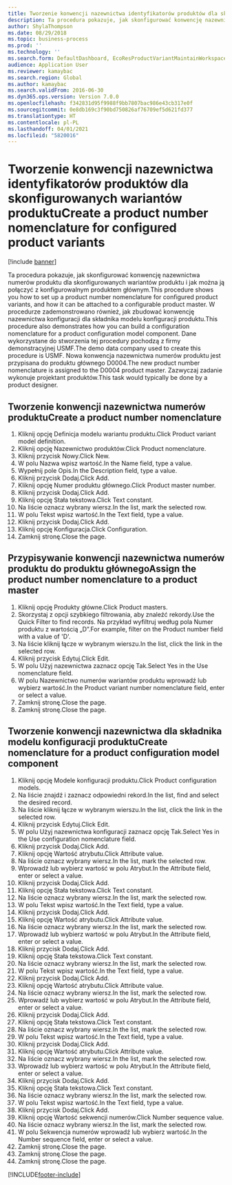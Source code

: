 ```yaml
---
title: Tworzenie konwencji nazewnictwa identyfikatorów produktów dla skonfigurowanych wariantów produktu
description: Ta procedura pokazuje, jak skonfigurować konwencję nazewnictwa numerów produktu dla skonfigurowanych wariantów produktu i jak można ją połączyć z konfigurowalnym produktem głównym.
author: ShylaThompson
ms.date: 08/29/2018
ms.topic: business-process
ms.prod: ''
ms.technology: ''
ms.search.form: DefaultDashboard, EcoResProductVariantMaintainWorkspace, EcoResNomenclature, EcoResProductListPage, EcoResProductDetails, PCProductConfigurationModelListPage, PCProductConfigurationModelDetails
audience: Application User
ms.reviewer: kamaybac
ms.search.region: Global
ms.author: kamaybac
ms.search.validFrom: 2016-06-30
ms.dyn365.ops.version: Version 7.0.0
ms.openlocfilehash: f342831d95f9988f9bb7807bac986e43cb317e0f
ms.sourcegitcommit: 0e8db169c3f90bd750826af76709ef5d621fd377
ms.translationtype: HT
ms.contentlocale: pl-PL
ms.lasthandoff: 04/01/2021
ms.locfileid: "5820016"
---
```

# <a name="create-a-product-number-nomenclature-for-configured-product-variants"></a><span data-ttu-id="18c15-103">Tworzenie konwencji nazewnictwa identyfikatorów produktów dla skonfigurowanych wariantów produktu</span><span class="sxs-lookup"><span data-stu-id="18c15-103">Create a product number nomenclature for configured product variants</span></span>

[!include [banner](../../includes/banner.md)]

<span data-ttu-id="18c15-104">Ta procedura pokazuje, jak skonfigurować konwencję nazewnictwa numerów produktu dla skonfigurowanych wariantów produktu i jak można ją połączyć z konfigurowalnym produktem głównym.</span><span class="sxs-lookup"><span data-stu-id="18c15-104">This procedure shows you how to set up a product number nomenclature for configured product variants, and how it can be attached to a configurable product master.</span></span> <span data-ttu-id="18c15-105">W procedurze zademonstrowano również, jak zbudować konwencję nazewnictwa konfiguracji dla składnika modelu konfiguracji produktu.</span><span class="sxs-lookup"><span data-stu-id="18c15-105">This procedure also demonstrates how you can build a configuration nomenclature for a product configuration model component.</span></span> <span data-ttu-id="18c15-106">Dane wykorzystane do stworzenia tej procedury pochodzą z firmy demonstracyjnej USMF.</span><span class="sxs-lookup"><span data-stu-id="18c15-106">The demo data company used to create this procedure is USMF.</span></span> <span data-ttu-id="18c15-107">Nowa konwencja nazewnictwa numerów produktu jest przypisana do produktu głównego D0004.</span><span class="sxs-lookup"><span data-stu-id="18c15-107">The new product number nomenclature is assigned to the D0004 product master.</span></span> <span data-ttu-id="18c15-108">Zazwyczaj zadanie wykonuje projektant produktów.</span><span class="sxs-lookup"><span data-stu-id="18c15-108">This task would typically be done by a product designer.</span></span>


## <a name="create-a-product-number-nomenclature"></a><span data-ttu-id="18c15-109">Tworzenie konwencji nazewnictwa numerów produktu</span><span class="sxs-lookup"><span data-stu-id="18c15-109">Create a product number nomenclature</span></span>
1. <span data-ttu-id="18c15-110">Kliknij opcję Definicja modelu wariantu produktu.</span><span class="sxs-lookup"><span data-stu-id="18c15-110">Click Product variant model definition.</span></span>
2. <span data-ttu-id="18c15-111">Kliknij opcję Nazewnictwo produktów.</span><span class="sxs-lookup"><span data-stu-id="18c15-111">Click Product nomenclature.</span></span>
3. <span data-ttu-id="18c15-112">Kliknij przycisk Nowy.</span><span class="sxs-lookup"><span data-stu-id="18c15-112">Click New.</span></span>
4. <span data-ttu-id="18c15-113">W polu Nazwa wpisz wartość.</span><span class="sxs-lookup"><span data-stu-id="18c15-113">In the Name field, type a value.</span></span>
5. <span data-ttu-id="18c15-114">Wypełnij pole Opis.</span><span class="sxs-lookup"><span data-stu-id="18c15-114">In the Description field, type a value.</span></span>
6. <span data-ttu-id="18c15-115">Kliknij przycisk Dodaj.</span><span class="sxs-lookup"><span data-stu-id="18c15-115">Click Add.</span></span>
7. <span data-ttu-id="18c15-116">Kliknij opcję Numer produktu głównego.</span><span class="sxs-lookup"><span data-stu-id="18c15-116">Click Product master number.</span></span>
8. <span data-ttu-id="18c15-117">Kliknij przycisk Dodaj.</span><span class="sxs-lookup"><span data-stu-id="18c15-117">Click Add.</span></span>
9. <span data-ttu-id="18c15-118">Kliknij opcję Stała tekstowa.</span><span class="sxs-lookup"><span data-stu-id="18c15-118">Click Text constant.</span></span>
10. <span data-ttu-id="18c15-119">Na liście oznacz wybrany wiersz.</span><span class="sxs-lookup"><span data-stu-id="18c15-119">In the list, mark the selected row.</span></span>
11. <span data-ttu-id="18c15-120">W polu Tekst wpisz wartość.</span><span class="sxs-lookup"><span data-stu-id="18c15-120">In the Text field, type a value.</span></span>
12. <span data-ttu-id="18c15-121">Kliknij przycisk Dodaj.</span><span class="sxs-lookup"><span data-stu-id="18c15-121">Click Add.</span></span>
13. <span data-ttu-id="18c15-122">Kliknij opcję Konfiguracja.</span><span class="sxs-lookup"><span data-stu-id="18c15-122">Click Configuration.</span></span>
14. <span data-ttu-id="18c15-123">Zamknij stronę.</span><span class="sxs-lookup"><span data-stu-id="18c15-123">Close the page.</span></span>

## <a name="assign-the-product-number-nomenclature-to-a-product-master"></a><span data-ttu-id="18c15-124">Przypisywanie konwencji nazewnictwa numerów produktu do produktu głównego</span><span class="sxs-lookup"><span data-stu-id="18c15-124">Assign the product number nomenclature to a product master</span></span>
1. <span data-ttu-id="18c15-125">Kliknij opcję Produkty główne.</span><span class="sxs-lookup"><span data-stu-id="18c15-125">Click Product masters.</span></span>
2. <span data-ttu-id="18c15-126">Skorzystaj z opcji szybkiego filtrowania, aby znaleźć rekordy.</span><span class="sxs-lookup"><span data-stu-id="18c15-126">Use the Quick Filter to find records.</span></span> <span data-ttu-id="18c15-127">Na przykład wyfiltruj według pola Numer produktu z wartością „D”.</span><span class="sxs-lookup"><span data-stu-id="18c15-127">For example, filter on the Product number field with a value of 'D'.</span></span>
3. <span data-ttu-id="18c15-128">Na liście kliknij łącze w wybranym wierszu.</span><span class="sxs-lookup"><span data-stu-id="18c15-128">In the list, click the link in the selected row.</span></span>
4. <span data-ttu-id="18c15-129">Kliknij przycisk Edytuj.</span><span class="sxs-lookup"><span data-stu-id="18c15-129">Click Edit.</span></span>
5. <span data-ttu-id="18c15-130">W polu Użyj nazewnictwa zaznacz opcję Tak.</span><span class="sxs-lookup"><span data-stu-id="18c15-130">Select Yes in the Use nomenclature field.</span></span>
6. <span data-ttu-id="18c15-131">W polu Nazewnictwo numerów wariantów produktu wprowadź lub wybierz wartość.</span><span class="sxs-lookup"><span data-stu-id="18c15-131">In the Product variant number nomenclature field, enter or select a value.</span></span>
7. <span data-ttu-id="18c15-132">Zamknij stronę.</span><span class="sxs-lookup"><span data-stu-id="18c15-132">Close the page.</span></span>
8. <span data-ttu-id="18c15-133">Zamknij stronę.</span><span class="sxs-lookup"><span data-stu-id="18c15-133">Close the page.</span></span>

## <a name="create-nomenclature-for-a-product-configuration-model-component"></a><span data-ttu-id="18c15-134">Tworzenie konwencji nazewnictwa dla składnika modelu konfiguracji produktu</span><span class="sxs-lookup"><span data-stu-id="18c15-134">Create nomenclature for a product configuration model component</span></span>
1. <span data-ttu-id="18c15-135">Kliknij opcję Modele konfiguracji produktu.</span><span class="sxs-lookup"><span data-stu-id="18c15-135">Click Product configuration models.</span></span>
2. <span data-ttu-id="18c15-136">Na liście znajdź i zaznacz odpowiedni rekord.</span><span class="sxs-lookup"><span data-stu-id="18c15-136">In the list, find and select the desired record.</span></span>
3. <span data-ttu-id="18c15-137">Na liście kliknij łącze w wybranym wierszu.</span><span class="sxs-lookup"><span data-stu-id="18c15-137">In the list, click the link in the selected row.</span></span>
4. <span data-ttu-id="18c15-138">Kliknij przycisk Edytuj.</span><span class="sxs-lookup"><span data-stu-id="18c15-138">Click Edit.</span></span>
5. <span data-ttu-id="18c15-139">W polu Użyj nazewnictwa konfiguracji zaznacz opcję Tak.</span><span class="sxs-lookup"><span data-stu-id="18c15-139">Select Yes in the Use configuration nomenclature field.</span></span>
6. <span data-ttu-id="18c15-140">Kliknij przycisk Dodaj.</span><span class="sxs-lookup"><span data-stu-id="18c15-140">Click Add.</span></span>
7. <span data-ttu-id="18c15-141">Kliknij opcję Wartość atrybutu.</span><span class="sxs-lookup"><span data-stu-id="18c15-141">Click Attribute value.</span></span>
8. <span data-ttu-id="18c15-142">Na liście oznacz wybrany wiersz.</span><span class="sxs-lookup"><span data-stu-id="18c15-142">In the list, mark the selected row.</span></span>
9. <span data-ttu-id="18c15-143">Wprowadź lub wybierz wartość w polu Atrybut.</span><span class="sxs-lookup"><span data-stu-id="18c15-143">In the Attribute field, enter or select a value.</span></span>
10. <span data-ttu-id="18c15-144">Kliknij przycisk Dodaj.</span><span class="sxs-lookup"><span data-stu-id="18c15-144">Click Add.</span></span>
11. <span data-ttu-id="18c15-145">Kliknij opcję Stała tekstowa.</span><span class="sxs-lookup"><span data-stu-id="18c15-145">Click Text constant.</span></span>
12. <span data-ttu-id="18c15-146">Na liście oznacz wybrany wiersz.</span><span class="sxs-lookup"><span data-stu-id="18c15-146">In the list, mark the selected row.</span></span>
13. <span data-ttu-id="18c15-147">W polu Tekst wpisz wartość.</span><span class="sxs-lookup"><span data-stu-id="18c15-147">In the Text field, type a value.</span></span>
14. <span data-ttu-id="18c15-148">Kliknij przycisk Dodaj.</span><span class="sxs-lookup"><span data-stu-id="18c15-148">Click Add.</span></span>
15. <span data-ttu-id="18c15-149">Kliknij opcję Wartość atrybutu.</span><span class="sxs-lookup"><span data-stu-id="18c15-149">Click Attribute value.</span></span>
16. <span data-ttu-id="18c15-150">Na liście oznacz wybrany wiersz.</span><span class="sxs-lookup"><span data-stu-id="18c15-150">In the list, mark the selected row.</span></span>
17. <span data-ttu-id="18c15-151">Wprowadź lub wybierz wartość w polu Atrybut.</span><span class="sxs-lookup"><span data-stu-id="18c15-151">In the Attribute field, enter or select a value.</span></span>
18. <span data-ttu-id="18c15-152">Kliknij przycisk Dodaj.</span><span class="sxs-lookup"><span data-stu-id="18c15-152">Click Add.</span></span>
19. <span data-ttu-id="18c15-153">Kliknij opcję Stała tekstowa.</span><span class="sxs-lookup"><span data-stu-id="18c15-153">Click Text constant.</span></span>
20. <span data-ttu-id="18c15-154">Na liście oznacz wybrany wiersz.</span><span class="sxs-lookup"><span data-stu-id="18c15-154">In the list, mark the selected row.</span></span>
21. <span data-ttu-id="18c15-155">W polu Tekst wpisz wartość.</span><span class="sxs-lookup"><span data-stu-id="18c15-155">In the Text field, type a value.</span></span>
22. <span data-ttu-id="18c15-156">Kliknij przycisk Dodaj.</span><span class="sxs-lookup"><span data-stu-id="18c15-156">Click Add.</span></span>
23. <span data-ttu-id="18c15-157">Kliknij opcję Wartość atrybutu.</span><span class="sxs-lookup"><span data-stu-id="18c15-157">Click Attribute value.</span></span>
24. <span data-ttu-id="18c15-158">Na liście oznacz wybrany wiersz.</span><span class="sxs-lookup"><span data-stu-id="18c15-158">In the list, mark the selected row.</span></span>
25. <span data-ttu-id="18c15-159">Wprowadź lub wybierz wartość w polu Atrybut.</span><span class="sxs-lookup"><span data-stu-id="18c15-159">In the Attribute field, enter or select a value.</span></span>
26. <span data-ttu-id="18c15-160">Kliknij przycisk Dodaj.</span><span class="sxs-lookup"><span data-stu-id="18c15-160">Click Add.</span></span>
27. <span data-ttu-id="18c15-161">Kliknij opcję Stała tekstowa.</span><span class="sxs-lookup"><span data-stu-id="18c15-161">Click Text constant.</span></span>
28. <span data-ttu-id="18c15-162">Na liście oznacz wybrany wiersz.</span><span class="sxs-lookup"><span data-stu-id="18c15-162">In the list, mark the selected row.</span></span>
29. <span data-ttu-id="18c15-163">W polu Tekst wpisz wartość.</span><span class="sxs-lookup"><span data-stu-id="18c15-163">In the Text field, type a value.</span></span>
30. <span data-ttu-id="18c15-164">Kliknij przycisk Dodaj.</span><span class="sxs-lookup"><span data-stu-id="18c15-164">Click Add.</span></span>
31. <span data-ttu-id="18c15-165">Kliknij opcję Wartość atrybutu.</span><span class="sxs-lookup"><span data-stu-id="18c15-165">Click Attribute value.</span></span>
32. <span data-ttu-id="18c15-166">Na liście oznacz wybrany wiersz.</span><span class="sxs-lookup"><span data-stu-id="18c15-166">In the list, mark the selected row.</span></span>
33. <span data-ttu-id="18c15-167">Wprowadź lub wybierz wartość w polu Atrybut.</span><span class="sxs-lookup"><span data-stu-id="18c15-167">In the Attribute field, enter or select a value.</span></span>
34. <span data-ttu-id="18c15-168">Kliknij przycisk Dodaj.</span><span class="sxs-lookup"><span data-stu-id="18c15-168">Click Add.</span></span>
35. <span data-ttu-id="18c15-169">Kliknij opcję Stała tekstowa.</span><span class="sxs-lookup"><span data-stu-id="18c15-169">Click Text constant.</span></span>
36. <span data-ttu-id="18c15-170">Na liście oznacz wybrany wiersz.</span><span class="sxs-lookup"><span data-stu-id="18c15-170">In the list, mark the selected row.</span></span>
37. <span data-ttu-id="18c15-171">W polu Tekst wpisz wartość.</span><span class="sxs-lookup"><span data-stu-id="18c15-171">In the Text field, type a value.</span></span>
38. <span data-ttu-id="18c15-172">Kliknij przycisk Dodaj.</span><span class="sxs-lookup"><span data-stu-id="18c15-172">Click Add.</span></span>
39. <span data-ttu-id="18c15-173">Kliknij opcję Wartość sekwencji numerów.</span><span class="sxs-lookup"><span data-stu-id="18c15-173">Click Number sequence value.</span></span>
40. <span data-ttu-id="18c15-174">Na liście oznacz wybrany wiersz.</span><span class="sxs-lookup"><span data-stu-id="18c15-174">In the list, mark the selected row.</span></span>
41. <span data-ttu-id="18c15-175">W polu Sekwencja numerów wprowadź lub wybierz wartość.</span><span class="sxs-lookup"><span data-stu-id="18c15-175">In the Number sequence field, enter or select a value.</span></span>
42. <span data-ttu-id="18c15-176">Zamknij stronę.</span><span class="sxs-lookup"><span data-stu-id="18c15-176">Close the page.</span></span>
43. <span data-ttu-id="18c15-177">Zamknij stronę.</span><span class="sxs-lookup"><span data-stu-id="18c15-177">Close the page.</span></span>
44. <span data-ttu-id="18c15-178">Zamknij stronę.</span><span class="sxs-lookup"><span data-stu-id="18c15-178">Close the page.</span></span>



[!INCLUDE[footer-include](../../../includes/footer-banner.md)]
